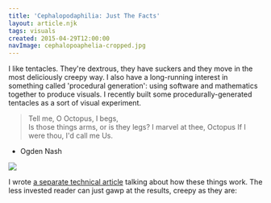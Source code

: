 ```yaml
---
title: 'Cephalopodaphilia: Just The Facts'
layout: article.njk
tags: visuals
created: 2015-04-29T12:00:00
navImage: cephalopoaphelia-cropped.jpg
---
```


I like tentacles.  They're dextrous, they have suckers and they move in the most deliciously creepy way.  I also have a long-running interest in something called 'procedural generation': using software and mathematics together to produce visuals.  I recently built some procedurally-generated tentacles as a sort of visual experiment.

>Tell me, O Octopus, I begs,<br/>
Is those things arms, or is they legs?
I marvel at thee, Octopus
If I were thou, I'd call me Us.
 - Ogden Nash

![](/media/cephalopods.png)

I wrote [a separate technical article](../cephalopodaphilia-tech-details) talking about how these things work.  The less invested reader can just gawp at the results, creepy as they are:

<script src="/js/Processing.js/processing.min.js"></script>
<canvas data-processing-sources="/media/Ceph6.pde"></canvas>
